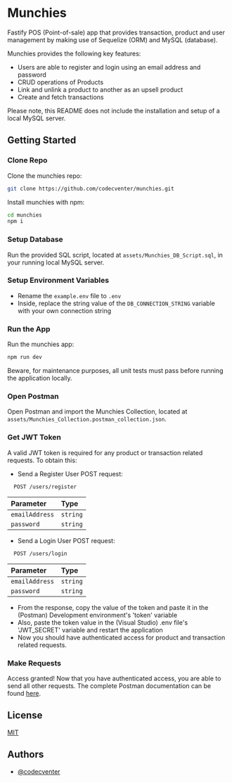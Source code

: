 # Munchies

Fastify POS (Point-of-sale) app that provides transaction, product and user management by making use of Sequelize (ORM) and MySQL (database).

Munchies provides the following key features:

- Users are able to register and login using an email address and password
- CRUD operations of Products
- Link and unlink a product to another as an upsell product
- Create and fetch transactions

Please note, this README does not include the installation and setup of a local MySQL server.

## Getting Started

### Clone Repo

Clone the munchies repo:

```bash
git clone https://github.com/codecventer/munchies.git
```

Install munchies with npm:

```bash
cd munchies
npm i
```

### Setup Database

Run the provided SQL script, located at ```assets/Munchies_DB_Script.sql```, in your running local MySQL server.

### Setup Environment Variables

- Rename the ```example.env``` file to ```.env```
- Inside, replace the string value of the ```DB_CONNECTION_STRING``` variable with your own connection string

### Run the App

Run the munchies app:

```bash
npm run dev
```

Beware, for maintenance purposes, all unit tests must pass before running the application locally.

### Open Postman

Open Postman and import the Munchies Collection, located at ```assets/Munchies_Collection.postman_collection.json```.

### Get JWT Token

A valid JWT token is required for any product or transaction related requests. To obtain this:

- Send a Register User POST request:

```http
  POST /users/register
```

| Parameter | Type     |
| :-------- | :------- |
| `emailAddress` | `string` |
| `password` | `string` |

- Send a Login User POST request:

```http
  POST /users/login
```

| Parameter | Type     |
| :-------- | :------- |
| `emailAddress` | `string` |
| `password` | `string` |

- From the response, copy the value of the token and paste it in the (Postman) Development environment's 'token' variable
- Also, paste the token value in the (Visual Studio) .env file's 'JWT_SECRET' variable and restart the application
- Now you should have authenticated access for product and transaction related requests.

### Make Requests

Access granted! Now that you have authenticated access, you are able to send all other requests. The complete Postman documentation can be found [here](https://documenter.getpostman.com/view/34659780/2sA3duFshm).

## License

[MIT](https://choosealicense.com/licenses/mit/)

## Authors

- [@codecventer](https://www.github.com/codecventer)
